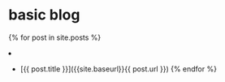 # basic blog

{% for post in site.posts %}<li>
* [{{ post.title }}]({{site.baseurl}}{{ post.url }})
{% endfor %}
